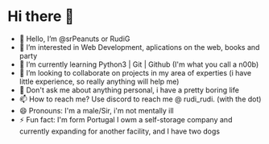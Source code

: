 # Hi there 👋

-  👋 Hello, I’m @srPeanuts or RudiG
-  👀 I’m interested in Web Development, aplications on the web, books and party
-  🌱 I’m currently learning Python3 | Git | Github (I'm what you call a n00b)
-  💞️ I’m looking to collaborate on projects in my area of experties (i have little experience, so really anything will help me)
-  💬 Don't ask me about anything personal, i have a pretty boring life
-  📫 How to reach me? Use discord to reach me @ rudi_rudi. (with the dot)
-  😄 Pronouns: I'm a male/Sir, i'm not mentally ill
-  ⚡ Fun fact: I'm form Portugal I owm a self-storage company and currently expanding for another facility, and I have two dogs
